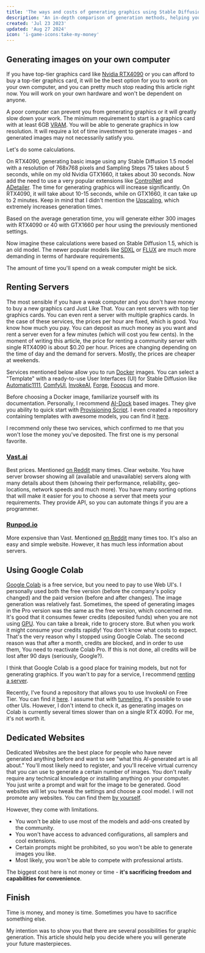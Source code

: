 ```yaml
---
title: 'The ways and costs of generating graphics using Stable Diffusion'
description: 'An in-depth comparison of generation methods, helping you choose between investing in hardware, renting cloud services, or using web platforms. Includes practical insights on costs, performance, and limitations.'
created: 'Jul 23 2023'
updated: 'Aug 27 2024'
icon: 'i-game-icons:take-my-money'
---
```


## Generating images on your own computer

If you have top-tier graphics card like [Nvidia RTX4090](https://www.nvidia.com/en-us/geforce/graphics-cards/40-series/rtx-4090/) or you can afford to buy a top-tier graphics card, it will be the best option for you to work on your own computer, and you can pretty much stop reading this article right now. 
You will work on your own hardware and won't be dependent on anyone. 

A poor computer can prevent you from generating graphics or it will greatly slow down your work.
The minimum requirement to start is a graphics card with at least 6GB [VRAM](https://en.wikipedia.org/wiki/Video_random-access_memory).
You will be able to generate graphics in low resolution.
It will require a lot of time investment to generate images - and generated images may not necessarily satisfy you.
<!-- In short, the more VRAM you have, the higher resolution images you can generate. -->

Let's do some calculations.

On RTX4090, generating basic image using any Stable Diffusion 1.5 model with a resolution of 768x768 pixels and Sampling Steps 75 takes about 5 seconds, while on my old Nvidia GTX1660, it takes about 30 seconds. Now add the need to use a very popular extensions like [ControlNet](https://github.com/lllyasviel/ControlNet) and [ADetailer](https://github.com/Bing-su/adetailer). The time for generating graphics will increase significantly. On RTX4090, it will take about 10-15 seconds, while on GTX1660, it can take up to 2 minutes. Keep in mind that I didn't mention the [Upscaling](https://stable-diffusion-art.com/ai-upscaler/), which extremely increases generation times. 

Based on the average generation time, you will generate either 300 images with RTX4090 or 40 with GTX1660 per hour using the previously mentioned settings.

Now imagine these calculations were based on Stable Diffusion 1.5, which is an old model. The newer popular models like [SDXL](https://stability.ai/news/stable-diffusion-sdxl-1-announcement) or [FLUX](https://blackforestlabs.ai/) are much more demanding in terms of hardware requirements. 

The amount of time you'll spend on a weak computer might be sick.

## Renting Servers

The most sensible if you have a weak computer and you don't have money to buy a new graphics card Just Like That.
You can rent servers with top tier graphics cards. You can even rent a server with multiple graphics cards. In the case of these services, the prices per hour are fixed, which is good. You know how much you pay. You can deposit as much money as you want and rent a server even for a few minutes (which will cost you few cents). In the moment of writing this article, the price for renting a community server with single RTX4090 is about $0.20 per hour. Prices are changing depending on the time of day and the demand for servers. Mostly, the prices are cheaper at weekends. 

Services mentioned below allow you to run [Docker](https://docs.docker.com/get-started/overview/) images. 
You can select a "Template" with a ready-to-use User Interfaces (UI) for Stable Diffusion like [Automatic1111](https://github.com/AUTOMATIC1111/stable-diffusion-webui), [ComfyUI](https://github.com/comfyanonymous/ComfyUI), [InvokeAI](https://github.com/invoke-ai/InvokeAI), [Forge](https://github.com/lllyasviel/stable-diffusion-webui-forge), [Fooocus](https://github.com/lllyasviel/Fooocus) and more.

Before choosing a Docker image, familiarize yourself with its documentation. Personally, I recommend [AI-Dock](https://github.com/ai-dock) based images. They give you ability to quick start with [Provisioning Script](https://github.com/ai-dock/base-image/wiki/4.0-Running-the-Image#provisioning-script). I even created a repository containing templates with awesome models, you can find it [here](https://github.com/Avaray/stable-diffusion-templates).

I recommend only these two services, which confirmed to me that you won't lose the money you've deposited. The first one is my personal favorite.

### [Vast.ai](https://cloud.vast.ai/?ref_id=62878&creator_id=42512&name=null)

Best prices. Mentioned [on Reddit](https://www.reddit.com/r/StableDiffusion/search/?q=vast.ai&restrict_sr=1&type=comment&sort=top) many times. Clear website.
You have server browser showing all (available and unavailable) servers along with many details about them (showing their performance, reliability, geo-locations, network speeds and much more).
You have many sorting options that will make it easier for you to choose a server that meets your requirements. They provide API, so you can automate things if you are a programmer.

### [Runpod.io](https://runpod.io?ref=gzvzzzv9)

More expensive than Vast. Mentioned [on Reddit](https://www.reddit.com/r/StableDiffusion/search/?q=runpod.io&restrict_sr=1&type=comment&sort=top) many times too.
It's also an easy and simple website. However, it has much less information about servers.

<!-- Ok, let's take a look at Downsides of renting servers.

- You need to pay for Disk usage if you are going to store generated images on rented server. Personally, I do not recommend holding images on rented servers for a long time (when you are not working). It's better to download them to your computer at the end of the session (or keep them synced with your computer using [Rclone](https://rclone.org/) for example).
- If you rent a server from "Community", you have no guarantee that the server will not shut down in the middle of the session. It happened to me just three times in 1,5 year. Two times server came back after a few minutes, but once it didn't come back at all and I lost work from the few hours. The smaller chance of this happening is when you rent a server from verified Data Center. -->

## Using Google Colab

[Google Colab](https://colab.research.google.com/) is a free service, but you need to pay to use Web UI's.
I personally used both the free version (before the company's policy changed) and the paid version (before and after changes).
The image generation was relatively fast. Sometimes, the speed of generating images in the Pro version was the same as the free version, which concerned me.
It's good that it consumes fewer credits (deposited funds) when you are not using [GPU](https://en.wikipedia.org/wiki/Graphics_processing_unit). You can take a break, ride to grocery store.
But when you work it might consume your credits rapidly! You don't know what costs to expect.
That's the very reason why I stopped using Google Colab.
The second reason was that after a month, credits are blocked, and in order to use them, You need to reactivate Colab Pro.
If this is not done, all credits will be lost after 90 days (seriously, Google?).

I think that Google Colab is a good place for training models, but not for generating graphics.
If you wan't to pay for a service, I recommend [renting a server](/the-ways-and-costs-of-generating-graphics-using-stable-diffusion#renting-servers).

Recently, I've found a repository that allows you to use InvokeAI on Free Tier. You can find it [here](https://github.com/i-huzaifa-arshad/InvokeAi-Colab).
I assume that with [tunneling](https://ngrok.com/our-product/secure-tunnels), it's possible to use other UIs. However, I don't intend to check it, as generating images on Colab is currently several times slower than on a single RTX 4090. For me, it's not worth it. 

## Dedicated Websites

Dedicated Websites are the best place for people who have never generated anything before and want to see "what this AI-generated art is all about."
You'll most likely need to register, and you'll receive virtual currency that you can use to generate a certain number of images.
You don't really require any technical knowledge or installing anything on your computer.
You just write a prompt and wait for the image to be generated.
Good websites will let you tweak the settings and choose a cool model.
I will not promote any websites. You can find them [by yourself](https://www.perplexity.ai/search/list-of-online-ai-art-generato-yhjt_nEcR0qd4WlJdSfx8Q).

However, they come with limitations.
- You won't be able to use most of the models and add-ons created by the community. 
- You won't have access to advanced configurations, all samplers and cool extensions. 
- Certain prompts might be prohibited, so you won't be able to generate images you like.
- Most likely, you won't be able to compete with professional artists.

The biggest cost here is not money or time - **it's sacrificing freedom and capabilities for convenience**.

## Finish

Time is money, and money is time. Sometimes you have to sacrifice something else.

My intention was to show you that there are several possibilities for graphic generation.
This article should help you decide where you will generate your future masterpieces.

